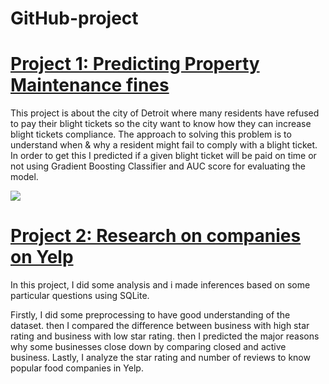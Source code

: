 # GitHub-project
# [Project 1: Predicting Property Maintenance fines](https://github.com/Holarh/Work/blob/master/README.md)

  This project is about the city of Detroit where many residents have refused to pay their blight tickets so the city want to know how they can increase blight tickets compliance.
 The approach to solving this problem is to understand when & why a resident might fail to comply with a blight ticket. In order to get this I predicted if a given blight ticket will be paid on time or not using Gradient Boosting Classifier and AUC score for evaluating the model.


![](Images/maintenance-fee.jpg)



# [Project 2: Research on companies on Yelp](https://github.com/Holarh/Project-2/blob/master/README.md)

  In this project, I did some analysis and i made inferences based on some particular questions using SQLite.
  
  Firstly, I did some preprocessing to have good understanding of the dataset. 
  then I compared the difference between business with high star rating and business with low star rating.
  then I predicted the major reasons why some businesses close down by comparing closed and active business.
  Lastly, I analyze the star rating and number of reviews to know popular food companies in Yelp.
